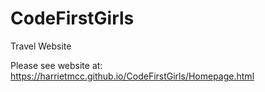 # CodeFirstGirls
Travel Website


Please see website at: https://harrietmcc.github.io/CodeFirstGirls/Homepage.html

